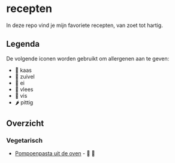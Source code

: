 # recepten

In deze repo vind je mijn favoriete recepten, van zoet tot hartig.

## Legenda

De volgende iconen worden gebruikt om allergenen aan te geven:

- 🧀 kaas
- 🥛 zuivel
- 🥚 ei
- 🥩 vlees
- 🍤 vis
- 🌶 pittig

## Overzicht

### Vegetarisch

- [Pompoenpasta uit de oven](./pompoenpasta_uit_de_oven.md) - 🧀 🥛
